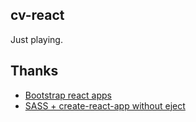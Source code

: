 ## cv-react

Just playing.

## Thanks
* [Bootstrap react apps](https://github.com/facebookincubator/create-react-app)
* [SASS + create-react-app without eject](https://github.com/facebookincubator/create-react-app/blob/master/packages/react-scripts/template/README.md#adding-a-css-preprocessor-sass-less-etc)